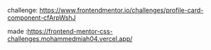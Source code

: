 challenge: https://www.frontendmentor.io/challenges/profile-card-component-cfArpWshJ

made :https://frontend-mentor-css-challenges.mohammedmiah04.vercel.app/
